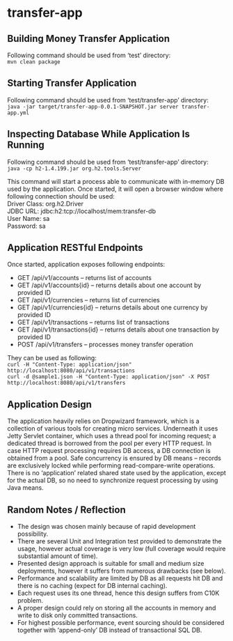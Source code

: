 # transfer-app

Building Money Transfer Application
-------------------------------
Following command should be used from ‘test’ directory:  
`mvn clean package`

Starting Transfer Application
-----------------------------
Following command should be used from ‘test/transfer-app’ directory:  
`java -jar target/transfer-app-0.0.1-SNAPSHOT.jar server transfer-app.yml`

Inspecting Database While Application Is Running
------------------------------------------------
Following command should be used from ‘test/transfer-app’ directory:  
`java -cp h2-1.4.199.jar org.h2.tools.Server`

This command will start a process able to communicate with in-memory DB used by the application.
Once started, it will open a browser window where following connection should be used:  
Driver Class: org.h2.Driver  
JDBC URL: jdbc:h2:tcp://localhost/mem:transfer-db  
User Name: sa  
Password: sa  

Application RESTful Endpoints
-----------------------------
Once started, application exposes following endpoints:
- GET     /api/v1/accounts – returns list of accounts
- GET     /api/v1/accounts{id} – returns details about one account by provided ID
- GET     /api/v1/currencies – returns list of currencies
- GET     /api/v1/currencies{id} – returns details about one currency by provided ID
- GET     /api/v1/transactions – returns list of transactions
- GET     /api/v1/transactions{id} – returns details about one transaction by provided ID
- POST    /api/v1/transfers – processes money transfer operation

They can be used as following:  
`curl -H "Content-Type: application/json" http://localhost:8080/api/v1/transactions`  
`curl -d @sample1.json -H "Content-Type: application/json" -X POST http://localhost:8080/api/v1/transfers`

Application Design
------------------
The application heavily relies on Dropwizard framework, which is a collection of various tools for creating micro services.
Underneath it uses Jetty Servlet container, which uses a thread pool for incoming request; a dedicated thread is borrowed from the pool per every HTTP request.
In case HTTP request processing requires DB access, a DB connection is obtained from a pool.
Safe concurrency is ensured by DB means – records are exclusively locked while performing read-compare-write operations.
There is no ‘application’ related shared state used by the application, except for the actual DB, so no need to synchronize request processing by using Java means.

Random Notes / Reflection
-------------------------
- The design was chosen mainly because of rapid development possibility.
- There are several Unit and Integration test provided to demonstrate the usage, however actual coverage is very low (full coverage would require substantial amount of time).
- Presented design approach is suitable for small and medium size deployments, however it suffers from numerous drawbacks (see below).
- Performance and scalability are limited by DB as all requests hit DB and there is no caching (expect for DB internal caching).
- Each request uses its one thread, hence this design suffers from C10K problem.
- A proper design could rely on storing all the accounts in memory and write to disk only committed transactions.
- For highest possible performance, event sourcing should be considered together with ‘append-only’ DB instead of transactional SQL DB.
